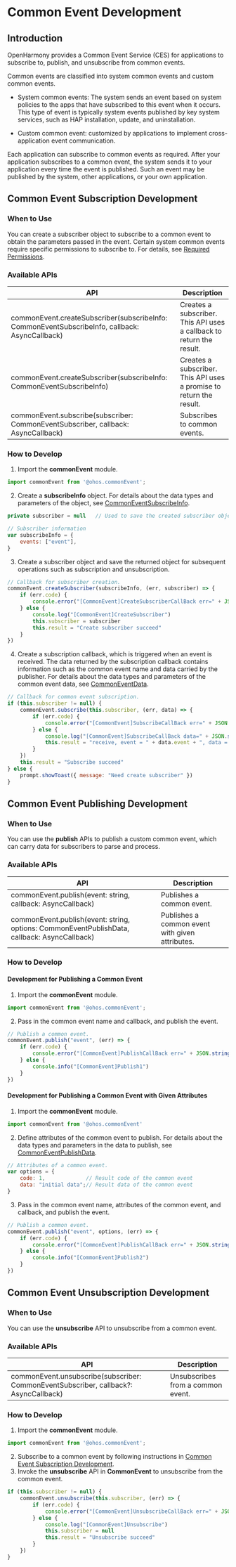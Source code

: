 # Common Event Development
## Introduction
OpenHarmony provides a Common Event Service (CES) for applications to subscribe to, publish, and unsubscribe from common events.

Common events are classified into system common events and custom common events.

+ System common events: The system sends an event based on system policies to the apps that have subscribed to this event when it occurs. This type of event is typically system events published by key system services, such as HAP installation, update, and uninstallation.

+ Custom common event: customized by applications to implement cross-application event communication.

Each application can subscribe to common events as required. After your application subscribes to a common event, the system sends it to your application every time the event is published. Such an event may be published by the system, other applications, or your own application.

## Common Event Subscription Development

### When to Use
You can create a subscriber object to subscribe to a common event to obtain the parameters passed in the event. Certain system common events require specific permissions to subscribe to. For details, see [Required Permissions](../reference/apis/js-apis-commonEvent.md).

### Available APIs
| API                                                                                         | Description|
| ---------------------------------------------------------------------------------------------- | ----------- |
| commonEvent.createSubscriber(subscribeInfo: CommonEventSubscribeInfo, callback: AsyncCallback) | Creates a subscriber. This API uses a callback to return the result.|
| commonEvent.createSubscriber(subscribeInfo: CommonEventSubscribeInfo)                          | Creates a subscriber. This API uses a promise to return the result. |
| commonEvent.subscribe(subscriber: CommonEventSubscriber, callback: AsyncCallback)              | Subscribes to common events.|

### How to Develop
1. Import the **commonEvent** module.

```js
import commonEvent from '@ohos.commonEvent';
```

2. Create a **subscribeInfo** object. For details about the data types and parameters of the object, see [CommonEventSubscribeInfo](../reference/apis/js-apis-commonEvent.md#commoneventsubscribeinfo).

```js
private subscriber = null	// Used to save the created subscriber object for subsequent subscription and unsubscription.

// Subscriber information
var subscribeInfo = {
    events: ["event"],
}
```

3. Create a subscriber object and save the returned object for subsequent operations such as subscription and unsubscription.

```js
// Callback for subscriber creation.
commonEvent.createSubscriber(subscribeInfo, (err, subscriber) => {
    if (err.code) {
        console.error("[CommonEvent]CreateSubscriberCallBack err=" + JSON.stringify(err))
    } else {
        console.log("[CommonEvent]CreateSubscriber")
        this.subscriber = subscriber
        this.result = "Create subscriber succeed"
    }
})
```

4. Create a subscription callback, which is triggered when an event is received. The data returned by the subscription callback contains information such as the common event name and data carried by the publisher. For details about the data types and parameters of the common event data, see [CommonEventData](../reference/apis/js-apis-commonEvent.md#commoneventdata).

```js
// Callback for common event subscription.
if (this.subscriber != null) {
    commonEvent.subscribe(this.subscriber, (err, data) => {
        if (err.code) {
            console.error("[CommonEvent]SubscribeCallBack err=" + JSON.stringify(err))
        } else {
            console.log("[CommonEvent]SubscribeCallBack data=" + JSON.stringify(data))
            this.result = "receive, event = " + data.event + ", data = " + data.data + ", code = " + data.code
        }
    })
    this.result = "Subscribe succeed"
} else {
    prompt.showToast({ message: "Need create subscriber" })
}
```

## Common Event Publishing Development

### When to Use
You can use the **publish** APIs to publish a custom common event, which can carry data for subscribers to parse and process.

### Available APIs
| API                             | Description|
| ---------------------------------- | ------ |
| commonEvent.publish(event: string, callback: AsyncCallback) | Publishes a common event.|
| commonEvent.publish(event: string, options: CommonEventPublishData, callback: AsyncCallback) | Publishes a common event with given attributes.|

### How to Develop
#### Development for Publishing a Common Event
1. Import the **commonEvent** module.

```js
import commonEvent from '@ohos.commonEvent';
```

2. Pass in the common event name and callback, and publish the event.

```js
// Publish a common event.
commonEvent.publish("event", (err) => {
	if (err.code) {
		console.error("[CommonEvent]PublishCallBack err=" + JSON.stringify(err))
	} else {
		console.info("[CommonEvent]Publish1")
	}
})
```

#### Development for Publishing a Common Event with Given Attributes
1. Import the **commonEvent** module.

```js
import commonEvent from '@ohos.commonEvent'
```

2. Define attributes of the common event to publish. For details about the data types and parameters in the data to publish, see [CommonEventPublishData](../reference/apis/js-apis-commonEvent.md#commoneventpublishdata).

```js
// Attributes of a common event.
var options = {
	code: 1,			 // Result code of the common event
	data: "initial data";// Result data of the common event
}
```

3. Pass in the common event name, attributes of the common event, and callback, and publish the event.

```js
// Publish a common event.
commonEvent.publish("event", options, (err) => {
	if (err.code) {
		console.error("[CommonEvent]PublishCallBack err=" + JSON.stringify(err))
	} else {
		console.info("[CommonEvent]Publish2")
	}
})
```

## Common Event Unsubscription Development

### When to Use
You can use the **unsubscribe** API to unsubscribe from a common event.

### Available APIs
| API                             | Description|
| ---------------------------------- | ------ |
| commonEvent.unsubscribe(subscriber: CommonEventSubscriber, callback?: AsyncCallback) | Unsubscribes from a common event.|

### How to Develop
1. Import the **commonEvent** module.

```js
import commonEvent from '@ohos.commonEvent';
```

2. Subscribe to a common event by following instructions in [Common Event Subscription Development](#Common-Event-Subscription-Development).
3. Invoke the **unsubscribe** API in **CommonEvent** to unsubscribe from the common event.

```js
if (this.subscriber != null) {
    commonEvent.unsubscribe(this.subscriber, (err) => {
        if (err.code) {
            console.error("[CommonEvent]UnsubscribeCallBack err=" + JSON.stringify(err))
        } else {
            console.log("[CommonEvent]Unsubscribe")
            this.subscriber = null
            this.result = "Unsubscribe succeed"
        }
    })
}
```
